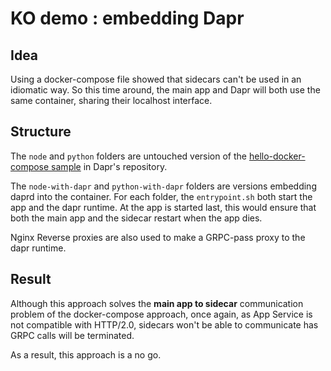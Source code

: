 # KO demo : embedding Dapr

## Idea

Using a docker-compose file showed that sidecars can't be used in an idiomatic way. So this time around, the main app and Dapr will both use the same container, sharing their localhost interface.

## Structure

The `node` and `python` folders are untouched version of the [hello-docker-compose sample](https://github.com/dapr/samples/tree/master/hello-docker-compose) in Dapr's repository.

The `node-with-dapr` and `python-with-dapr` folders are versions embedding daprd into the container. For each folder, the `entrypoint.sh` both start the app and the dapr runtime. At the app is started last, this would ensure that both the main app and the sidecar restart when the app dies.

Nginx Reverse proxies are also used to make a GRPC-pass proxy to the dapr runtime. 

## Result

Although this approach solves the **main app to sidecar** communication problem of the docker-compose approach, once again, as App Service is not compatible with HTTP/2.0, sidecars won't be able to communicate has GRPC calls will be terminated. 

As a result, this approach is a no go.

